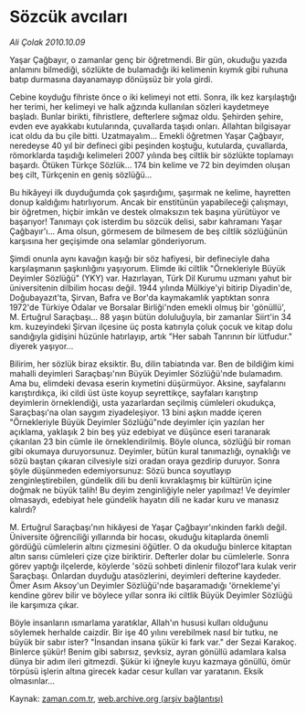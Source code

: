 # Sözcük avcıları

*Ali Çolak 2010.10.09*

<td class="news-spot">
<p>Yaşar Çağbayır, o zamanlar genç bir öğretmendi. Bir gün, okuduğu yazıda anlamını bilmediği, sözlükte de bulamadığı iki kelimenin kıymık gibi ruhuna batıp durmasına dayanamayıp dönüşsüz bir yola girdi.</p>
<p><p>Cebine koyduğu fihriste önce o iki kelimeyi not etti. Sonra, ilk kez karşılaştığı her terimi, her kelimeyi ve halk ağzında kullanılan sözleri kaydetmeye başladı. Bunlar birikti, fihristlere, defterlere sığmaz oldu. Şehirden şehire, evden eve ayakkabı kutularında, çuvallarda taşıdı onları. Allahtan bilgisayar icat oldu da bu çile bitti. Uzatmayalım... Emekli öğretmen Yaşar Çağbayır, neredeyse 40 yıl bir defineci gibi peşinden koştuğu, kutularda, çuvallarda, römorklarda taşıdığı kelimeleri 2007 yılında beş ciltlik bir sözlükte toplamayı başardı. Ötüken Türkçe Sözlük... 174 bin kelime ve 72 bin deyimden oluşan beş cilt, Türkçenin en geniş sözlüğü...
<p>Bu hikâyeyi ilk duyduğumda çok şaşırdığımı, şaşırmak ne kelime, hayretten donup kaldığımı hatırlıyorum. Ancak bir enstitünün yapabileceği çalışmayı, bir öğretmen, hiçbir imkân ve destek olmaksızın tek başına yürütüyor ve başarıyor! Tanımayı çok isterdim bu sözcük delisi, sabır kahramanı Yaşar Çağbayır'ı... Ama olsun, görmesem de bilmesem de beş ciltlik sözlüğünün karşısına her geçişimde ona selamlar gönderiyorum.
<p>Şimdi onunla aynı kavağın kaşığı bir söz hafiyesi, bir defineciyle daha karşılaşmanın şaşkınlığını yaşıyorum. Elimde iki ciltlik "Örnekleriyle Büyük Deyimler Sözlüğü" (YKY) var. Hazırlayan, Türk Dil Kurumu uzmanı yahut bir üniversitenin dilbilim hocası değil. 1944 yılında Mülkiye'yi bitirip Diyadin'de, Doğubayazıt'ta, Şirvan, Bafra ve Bor'da kaymakamlık yaptıktan sonra 1972'de Türkiye Odalar ve Borsalar Birliği'nden emekli olmuş bir 'gönüllü', M. Ertuğrul Saraçbaşı... 88 yaşın bütün doluluğuyla, bir zamanlar Siirt'in 34 km. kuzeyindeki Şirvan ilçesine üç posta katırıyla çoluk çocuk ve kitap dolu sandığıyla gidişini hüzünle hatırlayıp, artık "Her sabah Tanrının bir lütfudur." diyerek yaşıyor...
<p>Bilirim, her sözlük biraz eksiktir. Bu, dilin tabiatında var. Ben de bildiğim kimi mahalli deyimleri Saraçbaşı'nın Büyük Deyimler Sözlüğü'nde bulamadım. Ama bu, elimdeki devasa eserin kıymetini düşürmüyor. Aksine, sayfalarını karıştırdıkça, iki cildi üst üste koyup seyrettikçe, sayfaları karıştırıp deyimlerin örneklendiği, usta yazarlardan seçilmiş cümleleri okudukça, Saraçbaşı'na olan saygım ziyadeleşiyor. 13 bini aşkın madde içeren "Örnekleriyle Büyük Deyimler Sözlüğü"nde deyimler için yazılan her açıklama, yaklaşık 2 bin beş yüz edebiyat ve düşünce eseri taranarak çıkarılan 23 bin cümle ile örneklendirilmiş. Böyle olunca, sözlüğü bir roman gibi okumaya duruyorsunuz. Deyimler, bütün kural tanımazlığı, oynaklığı ve sözü baştan çıkaran cilvesiyle sizi oradan oraya gezdirip duruyor. Sonra şöyle düşünmeden edemiyorsunuz: Sözü bunca soyutlayıp zenginleştirebilen, gündelik dili bu denli kıvraklaşmış bir kültürün içine doğmak ne büyük talih! Bu deyim zenginliğiyle neler yapılmaz! Ve deyimler olmasaydı, edebiyat hele gündelik hayatın dili ne kadar kuru ve manasız kalırdı?
<p>M. Ertuğrul Saraçbaşı'nın hikâyesi de Yaşar Çağbayır'ınkinden farklı değil. Üniversite öğrenciliği yıllarında bir hocası, okuduğu kitaplarda önemli gördüğü cümlelerin altını çizmesini öğütler. O da okuduğu binlerce kitaptan altın sarısı cümleleri çize çize biriktirir. Defterler dolar bu cümlelerle. Sonra görev yaptığı ilçelerde, köylerde 'sözü sohbeti dinlenir filozof'lara kulak verir Saraçbaşı. Onlardan duyduğu atasözlerini, deyimleri defterine kaydeder. Ömer Asım Aksoy'un Deyimler Sözlüğü'nde başaramadığı 'örnekleme'yi kendine görev bilir ve böylece yıllar sonra iki ciltlik Büyük Deyimler Sözlüğü ile karşımıza çıkar.
<p>Böyle insanların ısmarlama yaratıklar, Allah'ın hususi kulları olduğunu söylemek herhalde caizdir. Bir işe 40 yılını verebilmek nasıl bir tutku, ne büyük bir sabır ister? "İnsandan insana şükür ki fark var." der Sezai Karakoç. Binlerce şükür! Benim gibi sabırsız, şevksiz, ayran gönüllü adamlara kalsa dünya bir adım ileri gitmezdi. Şükür ki iğneyle kuyu kazmaya gönüllü, ömür törpüsü işlerin altına girecek kadar cesur kulları var yaratanın. Eksik olmasınlar... </p>
<a href="http://web.archive.org/web/20101130184035/mailto:a.colak@zaman.com.tr">
</a></p></p></p></p></p></p></td>

Kaynak: [zaman.com.tr](http://zaman.com.tr/yazar.do?yazino=1037844), [web.archive.org (arşiv bağlantısı)](http://web.archive.org/web/20101130184035/http://zaman.com.tr/yazar.do?yazino=1037844)
